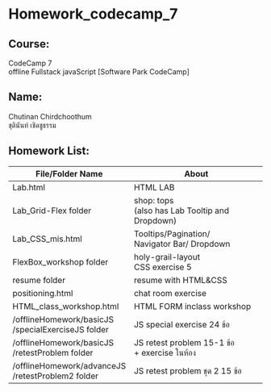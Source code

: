 # Homework_codecamp_7

## Course:
CodeCamp 7<br>
offline Fullstack javaScript [Software Park CodeCamp]
## Name:
Chutinan Chirdchoothum<br>
ชุตินันท์ เชิดชูธรรม

## **Homework List:**
| File/Folder Name | About |
|----------------|----------------|
| Lab.html | HTML LAB |
| Lab_Grid-Flex folder | shop: tops<br>(also has Lab Tooltip and Dropdown)  |
|Lab_CSS_mis.html|Tooltips/Pagination/<br>Navigator Bar/ Dropdown|
|FlexBox_workshop folder| holy-grail-layout<br>CSS exercise 5 |
|resume folder| resume with HTML&CSS |
|positioning.html|chat room exercise |
|HTML_class_workshop.html|HTML FORM inclass workshop |
|/offlineHomework/basicJS<br>/specialExerciseJS folder | JS special exercise 24 ข้อ |
|/offlineHomework/basicJS<br>/retestProblem folder | JS retest problem 15-1 ข้อ <br> + exercise ในห้อง |
|/offlineHomework/advanceJS<br>/retestProblem2 folder | JS retest problem ชุด 2 15 ข้อ |